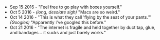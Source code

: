 * Sep 15 2016 - "Feel free to go play with boxes yourself."
* Oct 5 2016 - *(long, desolate sigh)* "Macs are so weird."
* Oct 14 2016 - "This is what they call 'flying by the seat of your pants.'" *(Googles)* "Apparently I've googled this before."
* Oct 21 2016 - "The internet is fragile and held together by duct tap, glue, and bandages... it sucks and just barely works."
